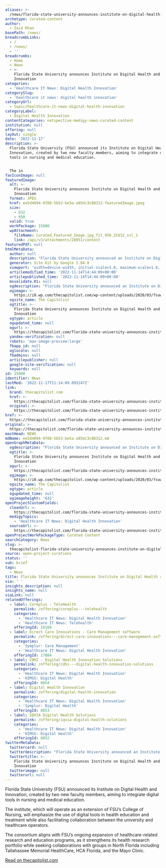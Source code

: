 ```yaml
---
aliases: >-
  /news/florida-state-university-announces-institute-on-digital-health-and-innovation
archetype: curated-content
author:
  - Zaid Khan
basePath: /news/
breadcrumbLinks:
  - /
  - /news/
  - ''
breadcrumbs:
  - Home
  - News
  - >-
    Florida State University announces Institute on Digital Health and
    Innovation
categories:
  - 'Healthcare IT News: Digital Health Innovation'
categorySlug:
  - 'healthcare it news: digital health innovation'
categoryUrl:
  - topic/healthcare-it-news-digital-health-innovation
categoryLabel:
  - Digital Health Innovation
contentCategories: netspective-medigy-news-curated-content
institution: null
offering: null
layOut: single
date: '2022-11-17'
description: >-
  Florida State University (FSU) announced its Institute on Digital Health and
  Innovation, created by two new faculty members, aiming to integrate digital
  tools in nursing and medical education.


  The in
favIconImage: null
featuredImage:
  alt: >-
    Florida State University announces Institute on Digital Health and
    Innovation
  format: JPEG
  href: ee5d4094-9708-5b53-be5a-a05dc3c88312-featuredImage.jpeg
  size:
    - 632
    - 950
  valid: true
  workPackage: 15880
  wpAttachment:
    fileName: Curated_Featured_Image.jpg_fit_950_2C632_ssl_1
    link: /api/v3/attachments/28951/content
featuredPdf: null
htmlMetaData:
  author: null
  description: "Florida State University announced an Institute on Digital Health and Innovation, aiming to study and integrate digital tools in nursing and medical education\_ Founded by two new faculty members, the institute will work to facilitate research efforts between collaborating universities\_ The institute will also provide practical experience to students who could apply research material to…"
  generator: Site Kit by Google 1.84.0
  viewport: 'width=device-width, initial-scale=1.0, maximum-scale=1.0, user-scalable=0'
  articlemodified_time: '2022-11-14T14:44:09+00:00'
  articlepublished_time: '2022-11-14T14:44:09+00:00'
  msvalidate.01: null
  ogdescription: "Florida State University announced an Institute on Digital Health and Innovation, aiming to study and integrate digital tools in nursing and medical education\_ Founded by two new faculty members, t…"
  ogimage: >-
    https://i0.wp.com/thecapitolist.com/wp-content/uploads/2020/03/fsuwescott-copy.jpg?fit=950%2C632&ssl=1
  ogsite_name: The Capitolist
  ogtitle: >-
    Florida State University announces Institute on Digital Health and
    Innovation
  ogtype: article
  ogupdated_time: null
  ogurl: >-
    https://thecapitolist.com/florida-state-university-announces-institute-on-digital-health-and-innovation/
  yandex-verification: null
  robots: 'max-image-preview:large'
  fbapp_id: null
  oglocale: null
  fbadmins: null
  articlepublisher: null
  google-site-verification: null
  keywords: null
id: 15880
identifier: News
lastMod: '2022-11-17T11:14:09.093247Z'
link:
  brand: thecapitolist.com
  href: >-
    https://thecapitolist.com/florida-state-university-announces-institute-on-digital-health-and-innovation/
  original: >-
    https://thecapitolist.com/florida-state-university-announces-institute-on-digital-health-and-innovation/
href: >-
  https://thecapitolist.com/florida-state-university-announces-institute-on-digital-health-and-innovation/
original: >-
  https://thecapitolist.com/florida-state-university-announces-institute-on-digital-health-and-innovation/
mastHead: NEWS
mdName: ee5d4094-9708-5b53-be5a-a05dc3c88312.md
openGraphMetaData:
  ogdescription: "Florida State University announced an Institute on Digital Health and Innovation, aiming to study and integrate digital tools in nursing and medical education\_ Founded by two new faculty members, t…"
  ogtitle: >-
    Florida State University announces Institute on Digital Health and
    Innovation
  ogurl: >-
    https://thecapitolist.com/florida-state-university-announces-institute-on-digital-health-and-innovation/
  ogimage: >-
    https://i0.wp.com/thecapitolist.com/wp-content/uploads/2020/03/fsuwescott-copy.jpg?fit=950%2C632&ssl=1
  ogsite_name: The Capitolist
  ogtype: article
  ogupdated_time: null
  ogimageheight: '632'
openProjectCustomFields:
  cleanUrl: >-
    https://thecapitolist.com/florida-state-university-announces-institute-on-digital-health-and-innovation/
  medigyTopics:
    - 'Healthcare IT News: Digital Health Innovation'
  sourceUrl: >-
    https://thecapitolist.com/florida-state-university-announces-institute-on-digital-health-and-innovation/
openProjectWorkPackageType: Curated Content
searchCategory: News
slug: >-
  thecapitolist-florida-state-university-announces-institute-on-digital-health-and-innovation
source: open-project-curations
status: ''
sub: brief
tags:
  - News
title: Florida State University announces Institute on Digital Health and Innovation
via: ' '
insights_description: null
insights_name: null
viaLink: null
relatedOfferings:
  - label: Coreplus - TeleHealth
    permalink: /offering/coreplus---telehealth
    categories:
      - 'Healthcare IT News: Digital Health Innovation'
      - 'Healthcare IT News: Telehealth'
    offeringId: 18166
  - label: Direct Care Innovations - Care Management software
    permalink: /offering/direct-care-innovations---care-management-software
    categories:
      - 'Symplur: Care Management'
      - 'Healthcare IT News: Digital Health Innovation'
    offeringId: 17884
  - label: CDHI - Digital Health Innovation Solutions
    permalink: /offering/cdhi---digital-health-innovation-solutions
    categories:
      - 'Healthcare IT News: Digital Health Innovation'
      - 'HIMSS: Digital Health'
    offeringId: 8854
  - label: Digital Health Innovation
    permalink: /offering/digital-health-innovation
    categories:
      - 'Healthcare IT News: Digital Health Innovation'
      - 'Symplur: Digital Health'
    offeringId: 8853
  - label: IQVIA Digital Health Solutions
    permalink: /offering/iqvia-digital-health-solutions
    categories:
      - 'Healthcare IT News: Digital Health Innovation'
      - 'HIMSS: Digital Health'
    offeringId: 8852
twitterMetaData:
  twittercard: null
  twitterdescription: "Florida State University announced an Institute on Digital Health and Innovation, aiming to study and integrate digital tools in nursing and medical education\_ Founded by two new faculty members, t…"
  twittertitle: >-
    Florida State University announces Institute on Digital Health and
    Innovation
  twitterimage: null
  twitterurl: null
---
```

Florida State University (FSU) announced its Institute on Digital Health and Innovation, created by two new faculty members, aiming to integrate digital tools in nursing and medical education.

The institute, which will operate as an extension of FSU’s College of Nursing, will emphasize the use of digital tools in health education and treatment while also facilitating collaboration between the university and healthcare operators.

The consortium aligns with FSU’s ongoing expansion of healthcare-related research and education programs, as it strengthens its health research portfolio while seeking collaborations with groups in North Florida including Tallahassee Memorial HealthCare, HCA Florida, and the Mayo Clinic.  
  
[Read on thecapitolist.com](https://thecapitolist.com/florida-state-university-announces-institute-on-digital-health-and-innovation/)